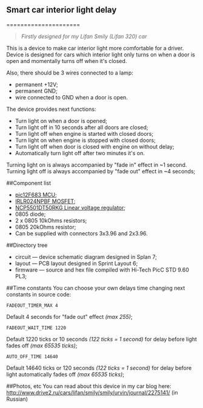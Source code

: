 ## Smart car interior light delay
=====================

> *Firstly designed for my Lifan Smily (Lifan 320) car*

This is a device to make car interior light more comfortable for a driver.
Device is designed for cars which interior light only turns on when a door is open and momentally turns off when it's closed.


Also, there should be 3 wires connected to a lamp:

* permanent +12V;
* permanent GND;
* wire connected to GND when a door is open.


The device provides next functions:

* Turn light on when a door is opened;
* Turn light off in 10 seconds after all doors are closed;
* Turn light off when engine is started with closed doors;
* Turn light on when engine is stopped with closed doors;
* Turn light off when door is closed with engine on without delay;
* Automatically turn light off after two minutes it's on.

Turning light on is always accompanied by "fade in" effect in ~1 second.
Turning light off is always accompanied by "fade out" effect in ~4 seconds;

##Component list
* [pic12F683 MCU](http://ww1.microchip.com/downloads/en/devicedoc/41211d_.pdf);
* [IRLR024NPBF MOSFET](http://www.irf.com/product-info/datasheets/data/irlr024npbf.pdf);
* [NCP5501DT50RKG Linear voltage regulator](http://www.onsemi.ru.com/pub_link/Collateral/NCP5500-D.PDF);
* 0805 diode;
* 2 x 0805 10kOhms resistors;
* 0805 20kOhms resistor;
* Can be supplied with connectors 3x3.96 and 2x3.96.

##Directory tree
* circuit — device schematic diagram designed in Splan 7;
* layout — PCB layout designed in Sprint Layout 6;
* firmware — source and hex file compiled with Hi-Tech PicC STD 9.60 PL3;

##Time constants
You can choose your own delays time changing next constants in source code:


`FADEOUT_TIMER_MAX 4`

Default 4 seconds for "fade out" effect *(max 255)*;


`FADEOUT_WAIT_TIME 1220`

Default 1220 ticks or 10 seconds *(122 ticks = 1 second)* for delay before light fades off *(max 65535 ticks)*;


`AUTO_OFF_TIME 14640`

Default 14640 ticks or 120 seconds *(122 ticks = 1 second)* for delay before light automatically fades off *(max 65535 ticks)*;

##Photos, etc
You can read about this device in my car blog here: http://www.drive2.ru/cars/lifan/smily/smily/urvin/journal/2275141/ (in Russian)
